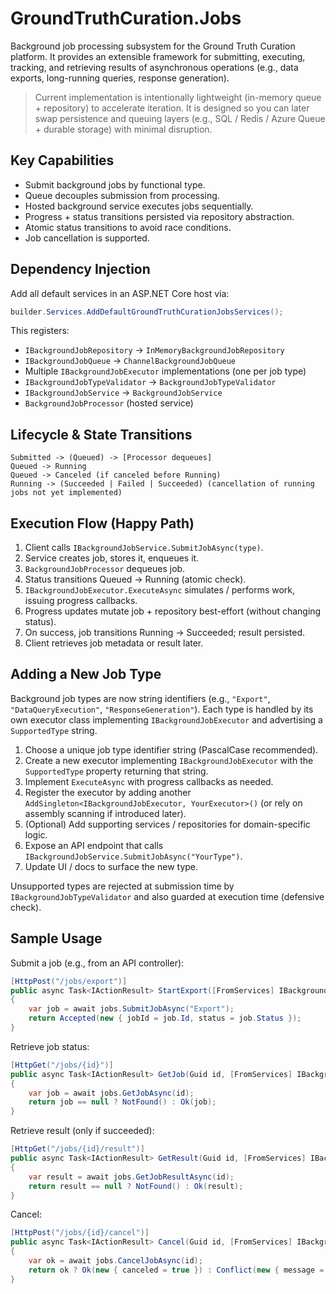 # GroundTruthCuration.Jobs

Background job processing subsystem for the Ground Truth Curation platform. It provides an extensible framework for submitting, executing, tracking, and retrieving results of asynchronous operations (e.g., data exports, long-running queries, response generation).

> Current implementation is intentionally lightweight (in-memory queue + repository) to accelerate iteration. It is designed so you can later swap persistence and queuing layers (e.g., SQL / Redis / Azure Queue + durable storage) with minimal disruption.

## Key Capabilities

- Submit background jobs by functional type.
- Queue decouples submission from processing.
- Hosted background service executes jobs sequentially.
- Progress + status transitions persisted via repository abstraction.
- Atomic status transitions to avoid race conditions.
- Job cancellation is supported.

## Dependency Injection

Add all default services in an ASP.NET Core host via:

```csharp
builder.Services.AddDefaultGroundTruthCurationJobsServices();
```

This registers:
- `IBackgroundJobRepository` → `InMemoryBackgroundJobRepository`
- `IBackgroundJobQueue` → `ChannelBackgroundJobQueue`
- Multiple `IBackgroundJobExecutor` implementations (one per job type)
- `IBackgroundJobTypeValidator` → `BackgroundJobTypeValidator`
- `IBackgroundJobService` → `BackgroundJobService`
- `BackgroundJobProcessor` (hosted service)

## Lifecycle & State Transitions

```
Submitted -> (Queued) -> [Processor dequeues]
Queued -> Running
Queued -> Canceled (if canceled before Running)
Running -> (Succeeded | Failed | Succeeded) (cancellation of running jobs not yet implemented)
```

## Execution Flow (Happy Path)

1. Client calls `IBackgroundJobService.SubmitJobAsync(type)`.
2. Service creates job, stores it, enqueues it.
3. `BackgroundJobProcessor` dequeues job.
4. Status transitions Queued → Running (atomic check).
5. `IBackgroundJobExecutor.ExecuteAsync` simulates / performs work, issuing progress callbacks.
6. Progress updates mutate job + repository best-effort (without changing status).
7. On success, job transitions Running → Succeeded; result persisted.
8. Client retrieves job metadata or result later.

## Adding a New Job Type

Background job types are now string identifiers (e.g., `"Export"`, `"DataQueryExecution"`, `"ResponseGeneration"`). Each type is handled by its own executor class implementing `IBackgroundJobExecutor` and advertising a `SupportedType` string.

1. Choose a unique job type identifier string (PascalCase recommended).
2. Create a new executor implementing `IBackgroundJobExecutor` with the `SupportedType` property returning that string.
3. Implement `ExecuteAsync` with progress callbacks as needed.
4. Register the executor by adding another `AddSingleton<IBackgroundJobExecutor, YourExecutor>()` (or rely on assembly scanning if introduced later).
5. (Optional) Add supporting services / repositories for domain-specific logic.
6. Expose an API endpoint that calls `IBackgroundJobService.SubmitJobAsync("YourType")`.
7. Update UI / docs to surface the new type.

Unsupported types are rejected at submission time by `IBackgroundJobTypeValidator` and also guarded at execution time (defensive check).

## Sample Usage

Submit a job (e.g., from an API controller):

```csharp
[HttpPost("/jobs/export")]
public async Task<IActionResult> StartExport([FromServices] IBackgroundJobService jobs)
{
    var job = await jobs.SubmitJobAsync("Export");
    return Accepted(new { jobId = job.Id, status = job.Status });
}
```

Retrieve job status:

```csharp
[HttpGet("/jobs/{id}")]
public async Task<IActionResult> GetJob(Guid id, [FromServices] IBackgroundJobService jobs)
{
    var job = await jobs.GetJobAsync(id);
    return job == null ? NotFound() : Ok(job);
}
```

Retrieve result (only if succeeded):

```csharp
[HttpGet("/jobs/{id}/result")]
public async Task<IActionResult> GetResult(Guid id, [FromServices] IBackgroundJobService jobs)
{
    var result = await jobs.GetJobResultAsync(id);
    return result == null ? NotFound() : Ok(result);
}
```

Cancel:

```csharp
[HttpPost("/jobs/{id}/cancel")]
public async Task<IActionResult> Cancel(Guid id, [FromServices] IBackgroundJobService jobs)
{
    var ok = await jobs.CancelJobAsync(id);
    return ok ? Ok(new { canceled = true }) : Conflict(new { message = "Unable to cancel" });
}
```
